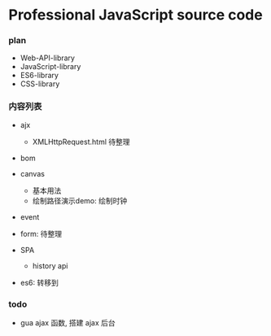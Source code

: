 # Professional JavaScript source code

### plan
- Web-API-library
- JavaScript-library
- ES6-library
- CSS-library

### 内容列表
- ajx

  - XMLHttpRequest.html 待整理


- bom


- canvas

  - 基本用法
  - 绘制路径演示demo: 绘制时钟


- event

- form: 待整理

- SPA
  - history api

- es6: 转移到





### todo
- gua ajax 函数, 搭建 ajax 后台